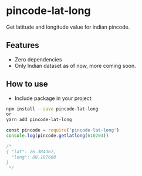 # pincode-lat-long

Get latitude and longitude value for indian pincode.


## Features

- Zero dependencies
- Only Indian dataset as of now, more coming soon.

## How to use

- Include package in your project

```bash
npm install --save pincode-lat-long
or
yarn add pincode-lat-long
```

```javascript
const pincode = require('pincode-lat-long')
console.log(pincode.getlatlong(610204))

/*
{ "lat": 26.384367,
  "long": 88.187668
}
 */
```